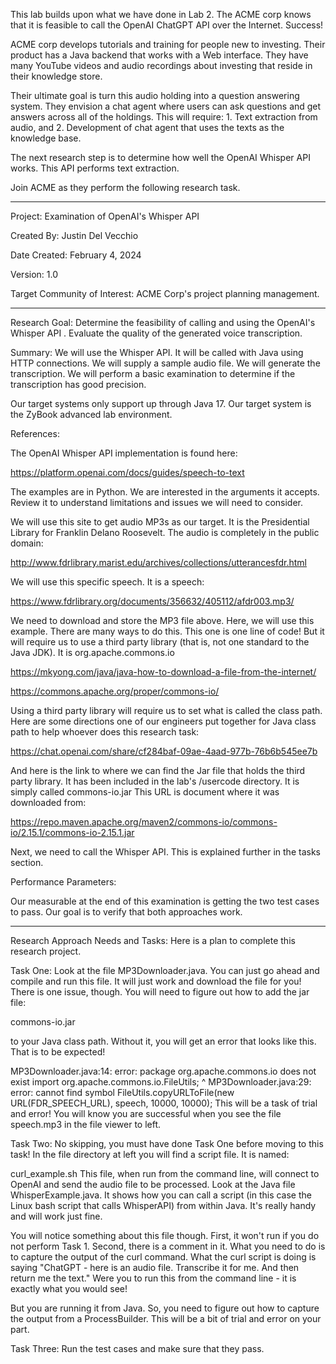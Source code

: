 This lab builds upon what we have done in Lab 2.  The ACME corp knows that it is feasible to call the OpenAI ChatGPT API over the Internet.  Success!

ACME corp develops tutorials and training for people new to investing.  Their product has a Java backend that works with a Web interface.  They have many YouTube videos and audio recordings about investing that reside in their knowledge store.

Their ultimate goal is turn this audio holding into a question answering system.  They envision a chat agent where users can ask questions and get answers across all of the holdings.  This will require: 1. Text extraction from audio, and 2. Development of chat agent that uses the texts as the knowledge base.

The next research step is to determine how well the OpenAI Whisper API works.  This API performs text extraction.

Join ACME as they perform the following research task.

_____________________________________________________________________________________________

Project: Examination of OpenAI's Whisper API

Created By: Justin Del Vecchio

Date Created: February 4, 2024

Version: 1.0

Target Community of Interest: ACME Corp's project planning management.

________________________

Research Goal: Determine the feasibility of calling and using the OpenAI's Whisper API .  Evaluate the quality of the generated voice transcription.

Summary: We will use the Whisper API.  It will be called with Java using HTTP connections.  We will supply a sample audio file.  We will generate the transcription.  We will perform a basic examination to determine if the transcription has good precision.

Our target systems only support up through Java 17.  Our target system is the ZyBook advanced lab environment.

References:

The OpenAI Whisper API implementation is found here:

https://platform.openai.com/docs/guides/speech-to-text

The examples are in Python.  We are interested in the arguments it accepts. Review it to understand limitations and issues we will need to consider.

We will use this site to get audio MP3s as our target.  It is the Presidential Library for Franklin Delano Roosevelt. The audio is completely in the public domain:

http://www.fdrlibrary.marist.edu/archives/collections/utterancesfdr.html

We will use this specific speech.  It is a speech:

https://www.fdrlibrary.org/documents/356632/405112/afdr003.mp3/

We need to download and store the MP3 file above.  Here, we will use this example.  There are many ways to do this. This one is one line of code!  But it will require us to use a third party library (that is, not one standard to the Java JDK).  It is org.apache.commons.io

https://mkyong.com/java/java-how-to-download-a-file-from-the-internet/

https://commons.apache.org/proper/commons-io/

Using a third party library will require us to set what is called the class path.  Here are some directions one of our engineers put together for Java class path to help whoever does this research task:

https://chat.openai.com/share/cf284baf-09ae-4aad-977b-76b6b545ee7b

And here is the link to where we can find the Jar file that holds the third party library.  It has been included in the lab's /usercode directory.  It is simply called commons-io.jar This URL is document where it was downloaded from:

https://repo.maven.apache.org/maven2/commons-io/commons-io/2.15.1/commons-io-2.15.1.jar

Next, we need to call the Whisper API.  This is explained further in the tasks section.

Performance Parameters:

Our measurable at the end of this examination is getting the two test cases to pass.  Our goal is to verify that both approaches work.

________________________

Research Approach Needs and Tasks:  Here is a plan to complete this research project.

Task One: Look at the file MP3Downloader.java.  You can just go ahead and compile and run this file.  It will just work and download the file for you!  There is one issue, though.  You will need to figure out how to add the jar file:

commons-io.jar

to your Java class path.  Without it, you will get an error that looks like this.  That is to be expected!

MP3Downloader.java:14: error: package org.apache.commons.io does not exist
import org.apache.commons.io.FileUtils;
^
MP3Downloader.java:29: error: cannot find symbol
FileUtils.copyURLToFile(new URL(FDR_SPEECH_URL), speech, 10000, 10000);
This will be a task of trial and error!  You will know you are successful when you see the file speech.mp3 in the file viewer to left.

Task Two: No skipping, you must have done Task One before moving to this task! In the file directory at left you will find a script file.  It is named:

curl_example.sh
This file, when run from the command line, will connect to OpenAI and send the audio file to be processed.  Look at the Java file WhisperExample.java.  It shows how you can call a script (in this case the Linux bash script that calls WhisperAPI) from within Java.  It's really handy and will work just fine.

You will notice something about this file though.  First, it won't run if you do not perform Task 1.  Second, there is a comment in it.  What you need to do is to capture the output of the curl command.  What the curl script is doing is saying "ChatGPT - here is an audio file.  Transcribe it for me.  And then return me the text."  Were you to run this from the command line - it is exactly what you would see!

But you are running it from Java.  So, you need to figure out how to capture the output from a ProcessBuilder.  This will be a bit of trial and error on your part.

Task Three: Run the test cases and make sure that they pass.

